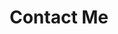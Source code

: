 ---
title : "Contact Me"
bg_image: "images/backgrounds/contact-us-bg.jpg"
form_action: "https://formspree.io/f/moqrkeop" # works with https://formspree
method: "POST"
name: "Name"
email: "Email"
message: "Message"
submit: "Submit"

# custom style
custom_class: "" 
custom_attributes: "" 
custom_css: ""
---